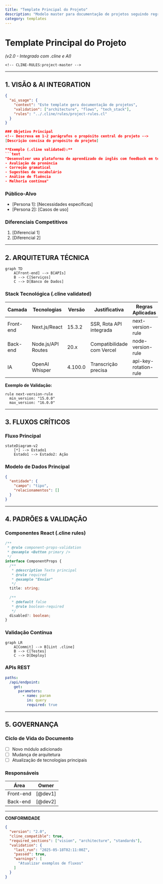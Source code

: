 ```yaml
---
title: "Template Principal do Projeto"
description: "Modelo master para documentação de projetos seguindo regras .cline"
category: templates
---
```


# Template Principal do Projeto  
*(v2.0 - Integrado com .cline e AI)*  
<!-- AI-TEMPLATE:project-context -->  

`<!-- CLINE-RULES:project-master -->`

---

## **1. VISÃO & AI INTEGRATION**  
```json
{
  "ai_usage": {
    "context": "Este template gera documentação de projetos",
    "validation": ["architecture", "flows", "tech_stack"],
    "rules": "../.cline/rules/project-rules.cl"
  }
}

### Objetivo Principal  
<!-- Descreva em 1-2 parágrafos o propósito central do projeto -->  
[Descrição concisa do propósito do projeto]  

**Exemplo (.cline validated):**  
```text
"Desenvolver uma plataforma de aprendizado de inglês com feedback em tempo real usando IA para:
- Avaliação de pronúncia
- Correção gramatical
- Sugestões de vocabulário
- Análise de fluência
- Melhoria contínua"
```

### Público-Alvo  
<!-- Liste personas principais e necessidades específicas -->  
- [Persona 1]: [Necessidades específicas]  
- [Persona 2]: [Casos de uso]  

### Diferenciais Competitivos  
<!-- Máximo 3 diferenciais principais -->  
1. [Diferencial 1]  
2. [Diferencial 2]  

---

## **2. ARQUITETURA TÉCNICA**  
```mermaid
graph TD
    A[Front-end] --> B[APIs]
    B --> C[Serviços]
    C --> D[Banco de Dados]
```
<!-- Atualize o diagrama conforme sua stack -->  

### Stack Tecnológica (.cline validated)  
| Camada         | Tecnologias               | Versão   | Justificativa              | Regras Aplicadas          |
|----------------|---------------------------|----------|----------------------------|---------------------------|
| Front-end      | Next.js/React             | 15.3.2   | SSR, Rota API integrada    | next-version-rule         |
| Back-end       | Node.js/API Routes        | 20.x     | Compatibilidade com Vercel | node-version-rule         |
| IA             | OpenAI Whisper            | 4.100.0  | Transcrição precisa        | api-key-rotation-rule     |

**Exemplo de Validação:**  
```clinerules
rule next-version-rule
  min_version: "15.0.0"
  max_version: "16.0.0"
```

---

## **3. FLUXOS CRÍTICOS**  
### Fluxo Principal  
```mermaid
stateDiagram-v2
    [*] --> Estado1
    Estado1 --> Estado2: Ação
```
<!-- Descreva os estados principais do sistema -->  

### Modelo de Dados Principal  
```json
{
  "entidade": {
    "campo": "tipo",
    "relacionamentos": []
  }
}
```

---

## **4. PADRÕES & VALIDAÇÃO**  
### Componentes React (.cline rules)  
```typescript
/**
 * @rule component-props-validation
 * @example <Button primary />
 */
interface ComponentProps {
  /** 
   * @description Texto principal 
   * @rule required
   * @example "Enviar"
   */
  title: string;
  
  /** 
   * @default false 
   * @rule boolean-required
   */
  disabled?: boolean;
}
```

### Validação Contínua  
```mermaid
graph LR
    A[Commit] --> B[Lint .cline]
    B --> C[Testes]
    C --> D[Deploy]
```

### APIs REST  
```yaml
paths:
  /api/endpoint:
    get:
      parameters:
        - name: param
          in: query
          required: true
```

---

## **5. GOVERNANÇA**  
### Ciclo de Vida do Documento  
<!-- Checklist de gatilhos para atualização -->  
- [ ] Novo módulo adicionado  
- [ ] Mudança de arquitetura  
- [ ] Atualização de tecnologias principais  

### Responsáveis  
| Área          | Owner           |
|---------------|-----------------|
| Front-end     | [@dev1]         |
| Back-end      | [@dev2]         |

---

**CONFORMIDADE**  
```json
{
  "version": "2.0",
  "cline_compatible": true,
  "required_sections": ["vision", "architecture", "standards"],
  "validation": {
    "last_run": "2025-05-18T02:11:00Z",
    "passed": true,
    "warnings": [
      "Atualizar exemplos de fluxos"
    ]
  }
}
```
